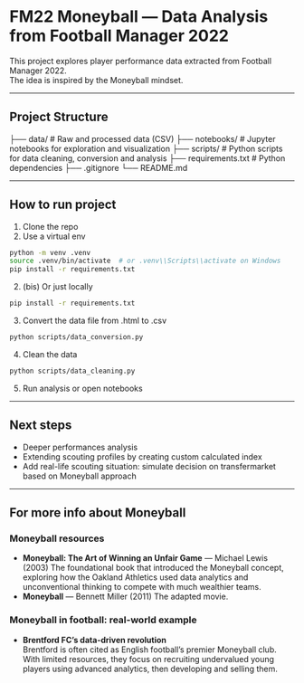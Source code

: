 # FM22 Moneyball — Data Analysis from Football Manager 2022

This project explores player performance data extracted from Football Manager 2022.  
The idea is inspired by the Moneyball mindset.

---

## Project Structure

├── data/ # Raw and processed data (CSV)
├── notebooks/ # Jupyter notebooks for exploration and visualization
├── scripts/ # Python scripts for data cleaning, conversion and analysis
├── requirements.txt # Python dependencies
├── .gitignore
└── README.md

---

## How to run project

1. Clone the repo
2. Use a virtual env 
```bash
python -m venv .venv
source .venv/bin/activate  # or .venv\\Scripts\\activate on Windows
pip install -r requirements.txt
```
2. (bis) Or just locally
```bash
pip install -r requirements.txt
```
3. Convert the data file from .html to .csv
```bash
python scripts/data_conversion.py
```
4. Clean the data 
```bash 
python scripts/data_cleaning.py
```
5. Run analysis or open notebooks

---

## Next steps
- Deeper performances analysis
- Extending scouting profiles by creating custom calculated index 
- Add real-life scouting situation: simulate decision on transfermarket based on Moneyball approach 

---

## For more info about Moneyball 

### Moneyball resources
- **Moneyball: The Art of Winning an Unfair Game** — Michael Lewis (2003) 
 The foundational book that introduced the Moneyball concept, exploring how the Oakland Athletics used data analytics and unconventional thinking to compete with much wealthier teams.
- **Moneyball** — Bennett Miller (2011)
 The adapted movie. 

### Moneyball in football: real-world example
- **Brentford FC’s data-driven revolution**  
  Brentford is often cited as English football’s premier Moneyball club. With limited resources, they focus on recruiting undervalued young players using advanced analytics, then developing and selling them.

